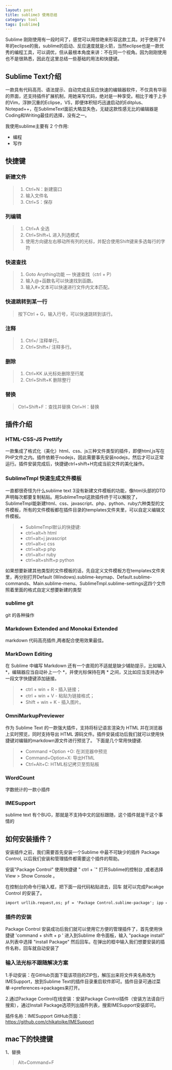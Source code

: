 ```yaml
---
layout: post
title: sublime3 使用总结
category: tool
tags: [sublime]
---
```


Sublime 刚刚使用有一段时间了，感觉可以用惊艳来形容这款工具。对于使用了6年的eclipse的我，sublime的启动、反应速度就是火箭，当然eclipse也是一款优秀的编程工具，可以调优，但从最根本角度来讲：不在同一个视角。因为刚刚使用也不是很熟悉，因此在这里总结一些基础的用法和快捷键。

## Sublime Text介绍
一款具有代码高亮、语法提示、自动完成且反应快速的编辑器软件，不仅具有华丽的界面，还支持插件扩展机制，用她来写代码，绝对是一种享受。相比于难于上手的Vim，浮肿沉重的Eclipse，VS，即便体积轻巧迅速启动的Editplus、Notepad++，在SublimeText面前大略显失色，无疑这款性感无比的编辑器是Coding和Writing最佳的选择，没有之一。

我使用sublime主要有 2 个作用:

* 编程
* 写作

## 快捷键

### 新建文件
 > 1. Ctrl+N：新建窗口
 > 2. 输入文件名
 > 3. Ctrl+S：保存

### 列编辑
 > 1. Ctrl+A 全选
 > 2. Ctrl+Shift+L 进入列选模式
 > 3. 使用方向键左右移动所有列的光标，并配合使用Shift键来多选每行的字符

### 快速查找
> 1. Goto Anything功能 — 快速查找（ctrl + P）
> 2. 输入@+函数名可以快速找到函数。
> 3. 输入#+文本可以快速进行文件内文本匹配。

### 快速跳转到某一行
> 按下Ctrl + G，输入行号，可以快速跳转到该行。

###  注释
> 1. Ctrl+/ 注释单行。
> 2. Ctrl+Shift+/ 注释多行。

### 删除
> 1. Ctrl+KK          从光标处删除至行尾                                      
> 2. Ctrl+Shift+K     删除整行

### 替换
> Ctrl+Shift+F：查找并替换
> Ctrl+H：替换


## 插件介绍

### HTML-CSS-JS Prettify
一款集成了格式化（美化）html、css、js三种文件类型的插件，即便html,js写在PHP文件之内。插件依赖于nodejs，因此需要事先安装nodejs，然后才可以正常运行。插件安装完成后，快捷键ctrl+shift+H完成当前文件的美化操作。

### SublimeTmpl 快速生成文件模板
一直都很奇怪为什么sublime text 3没有新建文件模板的功能，像html头部的DTD声明每次都要复制粘贴。用SublimeTmpl这款插件终于可以解脱了，SublimeTmpl能新建html、css、javascript、php、python、ruby六种类型的文件模板，所有的文件模板都在插件目录的templates文件夹里，可以自定义编辑文件模板。

> - SublimeTmpl默认的快捷键:
> - ctrl+alt+h html
> - ctrl+alt+j javascript
> - ctrl+alt+c css
> - ctrl+alt+p php
> - ctrl+alt+r ruby
> - ctrl+alt+shift+p python

如果想要新建其他类型的文件模板的话，先自定义文件模板方在templates文件夹里，再分别打开Default (Windows).sublime-keymap、Default.sublime-commands、Main.sublime-menu、SublimeTmpl.sublime-settings这四个文件照着里面的格式自定义想要新建的类型

### sublime git 
git 的各种操作

### Markdown Extended and  Monokai Extended 

markdown 代码高亮插件,两者配合使用效果最佳。

###  MarkDown Editing
在 Sublime 中编写 Markdown 还有一个直观的不适就是缺少辅助提示，比如输入 *，编辑器应当自动补上一个 *，并使光标保持在两 * 之间，又比如应当支持选中一段文字快捷键添加链接。

> - ctrl + win + R - 插入链接；
> - ctrl + win + V - 粘贴为链接格式；
> - Shift + win + K - 插入图片。


###  OmniMarkupPreviewer
作为 Sublime Text 的一款强大插件，支持将标记语言渲染为 HTML 并在浏览器上实时预览，同时支持导出 HTML 源码文件。插件安装成功后我们就可以使用快捷键对编辑的markdown源文件进行预览了。
下面是几个常用快捷键.

> - Command +Option +O: 在浏览器中预览
> - Command+Option+X: 导出HTML
> - Ctrl+Alt+C: HTML标记拷贝至剪贴板

###  WordCount
字数统计的一款小插件

###  IMESupport

sublime text 有个BUG，那就是不支持中文的鼠标跟随，这个插件就是干这个事情的

## 如何安装插件？

安装插件之前，我们需要首先安装一个Sublime 中最不可缺少的插件 Package Control, 以后我们安装和管理插件都需要这个插件的帮助。

安装"Package Control"
使用快捷键 " ctrl + `" 打开Sublime的控制台 ,或者选择 View > Show Console 。

在控制台的命令行输入框，把下面一段代码粘贴进去，回车 就可以完成Pacakge Control 的安装了。

```  xml
import urllib.request,os; pf = 'Package Control.sublime-package'; ipp = sublime.installed_packages_path(); urllib.request.install_opener( urllib.request.build_opener( urllib.request.ProxyHandler()) ); open(os.path.join(ipp, pf), 'wb').write(urllib.request.urlopen( 'http://sublime.wbond.net/' + pf.replace(' ','%20')).read())
```

###  插件的安装
Package Control 安装成功后我们就可以使用它方便的管理插件了，首先使用快捷键 'command + shift + p ' 进入到Sublime 命令面板，输入 "package install" 从列表中选择 "install Package" 然后回车。在弹出的框中输入我们想要安装的插件名称，回车就自动安装了


### 输入法光标不跟随解决方案

1.手动安装：在GitHub页面下载该项目的ZIP包，解压出来将文件夹名称改为IMESupport，放到Sublime Text的插件目录重启软件即可。插件目录可通过菜单->preferences->packages来打开。

2.通过Package Control在线安装：安装Package Control插件（安装方法请自行搜索），通过Install Package选项列出插件列表，搜索IMESupport安装即可。

插件名称：IMESupport
GitHub页面：https://github.com/chikatoike/IMESupport

## mac下的快捷键

1、替换

> Alt+Command+F







